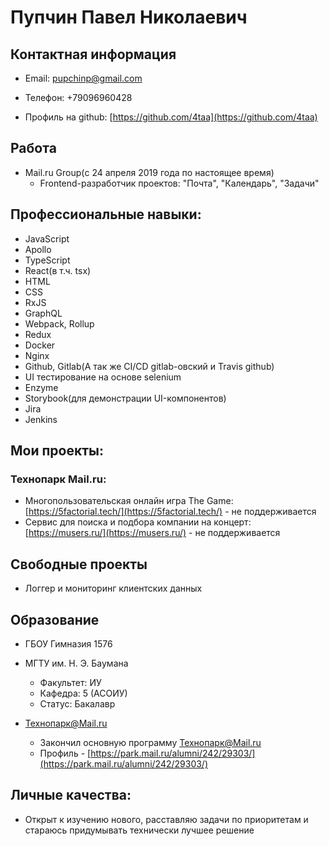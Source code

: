 # Пупчин Павел Николаевич
## Контактная информация

* Email: pupchinp@gmail.com
* Телефон: +79096960428

* Профиль на github: [https://github.com/4taa](https://github.com/4taa)

## Работа
* Mail.ru Group(с 24 апреля 2019 года по настоящее время)
    * Frontend-разработчик проектов: "Почта", "Календарь", "Задачи"

## Профессиональные навыки:
* JavaScript
* Apollo
* TypeScript
* React(в т.ч. tsx)
* HTML
* CSS
* RxJS
* GraphQL
* Webpack, Rollup
* Redux
* Docker
* Nginx
* Github, Gitlab(А так же CI/CD gitlab-овский и Travis github)
* UI тестирование на основе selenium
* Enzyme
* Storybook(для демонстрации UI-компонентов)
* Jira
* Jenkins

## Мои проекты:
### Технопарк Mail.ru:
* Многопользовательская онлайн игра The Game: [https://5factorial.tech/](https://5factorial.tech/) - не поддерживается
* Сервис для поиска и подбора компании на концерт: [https://musers.ru/](https://musers.ru/) - не поддерживается

## Свободные проекты
* Логгер и мониторинг клиентских данных

## Образование
* ГБОУ Гимназия 1576

* МГТУ им. Н. Э. Баумана
    * Факультет: ИУ
    * Кафедра: 5 (АСОИУ)
    * Статус: Бакалавр

* Технопарк@Mail.ru
    * Закончил основную программу Технопарк@Mail.ru
    * Профиль - [https://park.mail.ru/alumni/242/29303/](https://park.mail.ru/alumni/242/29303/)

## Личные качества:
* Открыт к изучению нового, расставляю задачи по приоритетам и стараюсь придумывать технически лучшее решение 
